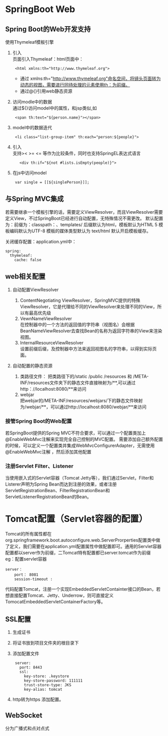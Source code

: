 # SpringBoot Web #

## Spring Boot的Web开发支持 ##

使用Thymeleaf模板引擎

1. 引入  
	页面引入Thymeleaf：html页面中：
	
		<html xmlns:th="http://www.thymeleaf.org">
	
	- 通过 xmlns:th="http://www.thymeleaf.org"命名空间，将镜头页面转为动态的视图，需要进行同待处理的元素使用th：为前缀。
	- 通过@{}引用web静态资源

2. 访问modle中的数据  
	通过${}访问model中的属性，和jsp类似,如 

		<span th:text="${person.name}"></span>

3. model中的数据迭代  

		<li class="list-group-item" th:each="person:${people}">

4. 引入  
	支持>< >= <= 等作为比较条件，同时也支持SpringEL表达式语言

		  <div th:if="${not #lists.isEmpty(people)}">

5. 在js中访问model

		var single = [[${singlePerson}]];

	

## 与Spring MVC集成 ##


若需要继承一个模板引擎的话，需要定义ViewResolver，而且ViewResolver需要定义View，不过SpringBoot已经进行自动配置，无特殊情况不需更改。
默认配置为：前缀为：classpath：、templates/ 后缀默认为html，模板默认为HTML 5 模板编码默认为UTF-8 模板的媒体类型默认为 text/html  默认开启模板缓存。

关闭缓存配置：application.yml中：

	spring:
	  thymeleaf:
	    cache: false

## web相关配置 ##

1. 自动配置ViewResolver
	1. ContentNegotiating ViewResolver，SpringMVC提供的特殊ViewResolver，它是代理给不同的ViewResolver来处理不同的View，所以有最高优先级
	2. VewnNameViewResolver  
	在控制器中的一个方法的返回值的字符串（视图名）会根据BeanNameViewResolver去查找Bean的名称为返回字符串的View来渲染视图。
	3. InternalResourceViewResolver  
	设置前缀后缀，及控制器中方法来返回视图名的字符串，以得到实际页面。

2. 自动配置的静态资源  
	1. 类路径文件： 把类路径下的/static /public /resources 和 /META-INF/resources文件夹下的静态文件直接映射为/**,可以通过http：//localhost:8080/**来访问
	2. webjar  
	把webjar的/META-INF/resources/webjars/下的静态文件映射为/webjar/**，可以通过http://localhost:8080/webjar/**来访问


### 接管Spring Boot的Web配置 ###

若SpringBoot提供的Spring MVC不符合要求，可以通过一个配置类加上@EnableWebMvc注解来实现完全自己控制的MVC配置。
需要添加自己额外配置的时候，可以定义一个配置类并集成WebMvcConfigurerAdapter，无需使用@EnableWebMvc注解 ，然后添加其他配置


### 注册Servlet Filter、Listener ###

当使用嵌入式的Servlet容器（Tomcat Jetty等），我们通过Servlet，Filter和Listerer声明为Spring Bean而达到注册的效果，或者注册ServletRegistrationBean、FilterRegistrationBean和ServletListenerRegistrationBean的Bean。


# Tomcat配置（Servlet容器的配置） # 
Tomcat的所有属性都在org.springframework.boot.autoconfigure.web.ServerProrperties配置类中做了定义，我们需要在application.yml配置属性中做配置即可。通用的Servlet容器配置都以server作为前缀，二Tomcat特有配置都已server.tomcat作为前缀  
eg：配置servlet容器

	server：
		port： 8081
		session-timeout :

代码配置Tomcat，注册一个实现EmbeddedServletContainter接口的Bean，若想直接配置Tomcat、Jetty、Underrow，则可直接定义TomocatEmbeddedServletContainerFactory等。


## SSL配置 ##

1. 生成证书
2. 将证书放到项目文件夹的根目录下
3. 添加配置文件  
		
		server:
		  port: 8443
		  ssl:
		    key-store: .keystore
		    key-store-password: 111111
		    trust-store-type: JKS
		    key-alias: tomcat
4. http转为https 添加配置。

## WebSocket ##
分为广播式和点对点式